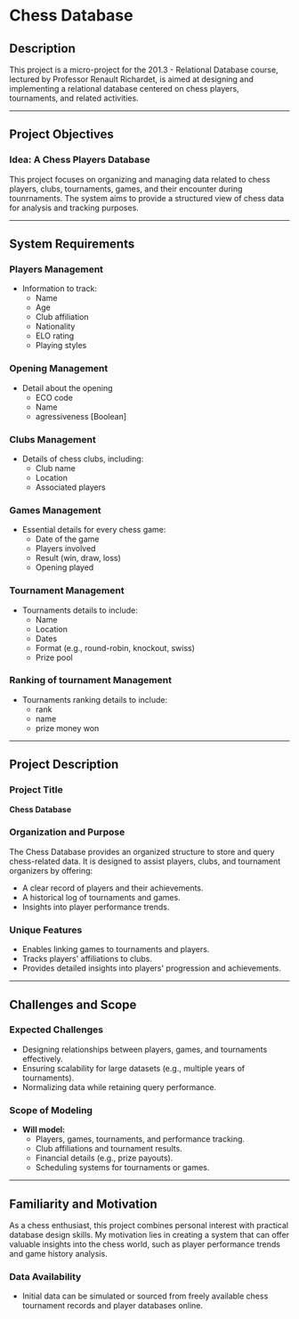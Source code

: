 # Chess Database

## Description
This project is a micro-project for the 201.3 - Relational Database course, lectured by Professor Renault Richardet, is aimed at designing and implementing a relational database centered on chess players, tournaments, and related activities.

---

## Project Objectives
### Idea: A Chess Players Database
This project focuses on organizing and managing data related to chess players, clubs, tournaments, games, and their encounter during tounrnaments. The system aims to provide a structured view of chess data for analysis and tracking purposes.

---

## System Requirements

### **Players Management**
- Information to track:
  - Name
  - Age
  - Club affiliation
  - Nationality
  - ELO rating
  - Playing styles

### **Opening Management**
- Detail about the opening
   - ECO code
   - Name
   - agressiveness [Boolean]

### **Clubs Management**
- Details of chess clubs, including:
  - Club name
  - Location
  - Associated players

### **Games Management**
- Essential details for every chess game:
  - Date of the game
  - Players involved
  - Result (win, draw, loss)
  - Opening played

### **Tournament Management**
- Tournaments details to include:
  - Name
  - Location
  - Dates
  - Format (e.g., round-robin, knockout, swiss)
  - Prize pool

### **Ranking of tournament Management**
- Tournaments ranking details to include:
   - rank
   - name
   - prize money won


---

## Project Description

### Project Title
**Chess Database**

### Organization and Purpose
The Chess Database provides an organized structure to store and query chess-related data. It is designed to assist players, clubs, and tournament organizers by offering:
- A clear record of players and their achievements.
- A historical log of tournaments and games.
- Insights into player performance trends.


### Unique Features
- Enables linking games to tournaments and players.
- Tracks players' affiliations to clubs.
- Provides detailed insights into players' progression and achievements.

---

## Challenges and Scope

### Expected Challenges
- Designing relationships between players, games, and tournaments effectively.
- Ensuring scalability for large datasets (e.g., multiple years of tournaments).
- Normalizing data while retaining query performance.

### Scope of Modeling
- **Will model:**
  - Players, games, tournaments, and performance tracking.
  - Club affiliations and tournament results.
  - Financial details (e.g., prize payouts).
  - Scheduling systems for tournaments or games.

---

## Familiarity and Motivation
As a chess enthusiast, this project combines personal interest with practical database design skills. My motivation lies in creating a system that can offer valuable insights into the chess world, such as player performance trends and game history analysis.

### Data Availability
- Initial data can be simulated or sourced from freely available chess tournament records and player databases online.

